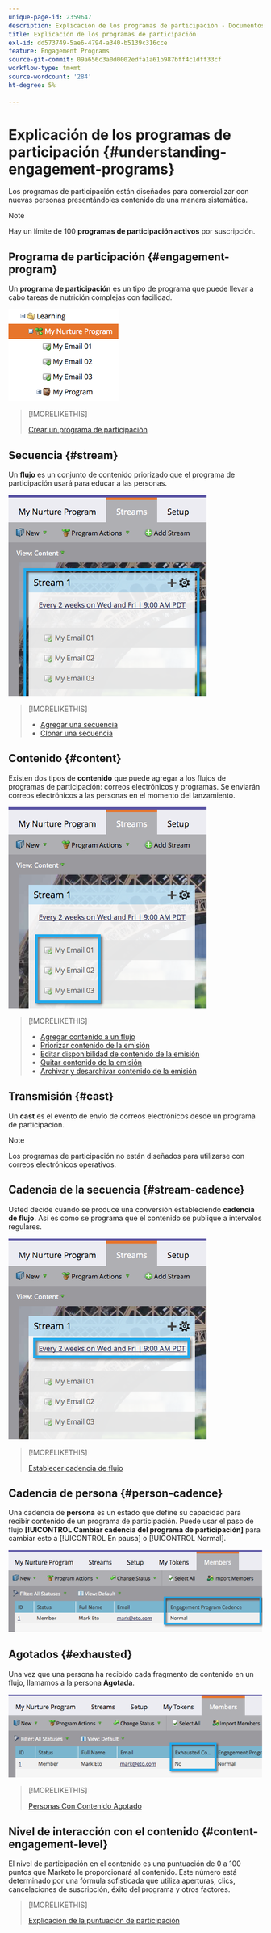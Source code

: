```yaml
---
unique-page-id: 2359647
description: Explicación de los programas de participación - Documentos de Marketo - Documentación del producto
title: Explicación de los programas de participación
exl-id: dd573749-5ae6-4794-a340-b5139c316cce
feature: Engagement Programs
source-git-commit: 09a656c3a0d0002edfa1a61b987bff4c1dff33cf
workflow-type: tm+mt
source-wordcount: '284'
ht-degree: 5%

---
```


# Explicación de los programas de participación {#understanding-engagement-programs}

Los programas de participación están diseñados para comercializar con nuevas personas presentándoles contenido de una manera sistemática.

>[!NOTE]
>
>Hay un límite de 100 **programas de participación activos** por suscripción.

## Programa de participación {#engagement-program}

Un **programa de participación** es un tipo de programa que puede llevar a cabo tareas de nutrición complejas con facilidad.

![](assets/image2014-9-15-15-3a24-3a57.png)

>[!MORELIKETHIS]
>
>[Crear un programa de participación](/help/marketo/product-docs/email-marketing/drip-nurturing/creating-an-engagement-program/create-an-engagement-program.md)

## Secuencia {#stream}

Un **flujo** es un conjunto de contenido priorizado que el programa de participación usará para educar a las personas.

![](assets/image2014-9-15-15-3a25-3a4.png)

>[!MORELIKETHIS]
>
>* [Agregar una secuencia](/help/marketo/product-docs/email-marketing/drip-nurturing/creating-an-engagement-program/add-a-stream.md)
>* [Clonar una secuencia](/help/marketo/product-docs/email-marketing/drip-nurturing/engagement-program-streams/clone-a-stream.md)

## Contenido {#content}

Existen dos tipos de **contenido** que puede agregar a los flujos de programas de participación: correos electrónicos y programas. Se enviarán correos electrónicos a las personas en el momento del lanzamiento.

![](assets/image2014-9-15-15-3a25-3a18.png)

>[!MORELIKETHIS]
>
>* [Agregar contenido a un flujo](/help/marketo/product-docs/email-marketing/drip-nurturing/creating-an-engagement-program/add-content-to-a-stream.md)
>* [Priorizar contenido de la emisión](/help/marketo/product-docs/email-marketing/drip-nurturing/using-stream-content/prioritize-stream-content.md)
>* [Editar disponibilidad de contenido de la emisión](/help/marketo/product-docs/email-marketing/drip-nurturing/using-stream-content/edit-availability-of-stream-content.md)
>* [Quitar contenido de la emisión](/help/marketo/product-docs/email-marketing/drip-nurturing/using-stream-content/remove-stream-content.md)
>* [Archivar y desarchivar contenido de la emisión](/help/marketo/product-docs/email-marketing/drip-nurturing/using-stream-content/archive-and-unarchive-stream-content.md)

## Transmisión {#cast}

Un **cast** es el evento de envío de correos electrónicos desde un programa de participación.

>[!NOTE]
>
>Los programas de participación no están diseñados para utilizarse con correos electrónicos operativos.

## Cadencia de la secuencia {#stream-cadence}

Usted decide cuándo se produce una conversión estableciendo **cadencia de flujo**. Así es como se programa que el contenido se publique a intervalos regulares.

![](assets/image2014-9-15-15-3a25-3a27.png)

>[!MORELIKETHIS]
>
>[Establecer cadencia de flujo](/help/marketo/product-docs/email-marketing/drip-nurturing/engagement-program-streams/set-stream-cadence.md)

## Cadencia de persona {#person-cadence}

Una cadencia de **persona** es un estado que define su capacidad para recibir contenido de un programa de participación. Puede usar el paso de flujo **[!UICONTROL Cambiar cadencia del programa de participación]** para cambiar esto a [!UICONTROL En pausa] o [!UICONTROL Normal].

![](assets/image2014-9-15-15-3a25-3a55.png)

## Agotados {#exhausted}

Una vez que una persona ha recibido cada fragmento de contenido en un flujo, llamamos a la persona **Agotada**.

![](assets/image2014-9-15-15-3a26-3a5.png)

>[!MORELIKETHIS]
>
>[Personas Con Contenido Agotado](/help/marketo/product-docs/email-marketing/drip-nurturing/using-engagement-programs/people-who-have-exhausted-content.md)

## Nivel de interacción con el contenido {#content-engagement-level}

El nivel de participación en el contenido es una puntuación de 0 a 100 puntos que Marketo le proporcionará al contenido. Este número está determinado por una fórmula sofisticada que utiliza aperturas, clics, cancelaciones de suscripción, éxito del programa y otros factores.

>[!MORELIKETHIS]
>
>[Explicación de la puntuación de participación](/help/marketo/product-docs/email-marketing/drip-nurturing/reports-and-notifications/understanding-the-engagement-score.md)
